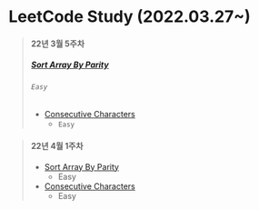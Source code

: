 # LeetCode Study (2022.03.27~)


> #### 22년 3월 5주차
> ##### [Sort Array By Parity](https://github.com/seokjae88/LeetCode/tree/main/905-sort-array-by-parity)</h>
> ###### ` Easy `
> * <a href="https://github.com/seokjae88/LeetCode/tree/main/1446-consecutive-characters">Consecutive Characters</a>
>    * ` Easy `



> #### 22년 4월 1주차
> * <a href="https://github.com/seokjae88/LeetCode/tree/main/905-sort-array-by-parity">Sort Array By Parity</a>
>    * Easy
> * <a href="https://github.com/seokjae88/LeetCode/tree/main/1446-consecutive-characters">Consecutive Characters</a>
>    * Easy

